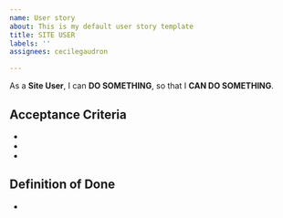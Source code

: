 ```yaml
---
name: User story
about: This is my default user story template
title: SITE USER
labels: ''
assignees: cecilegaudron

---
```


As a **Site User**, I can **DO SOMETHING**, so that I **CAN DO SOMETHING**.

## Acceptance Criteria
-
-
-

## Definition of Done
-
